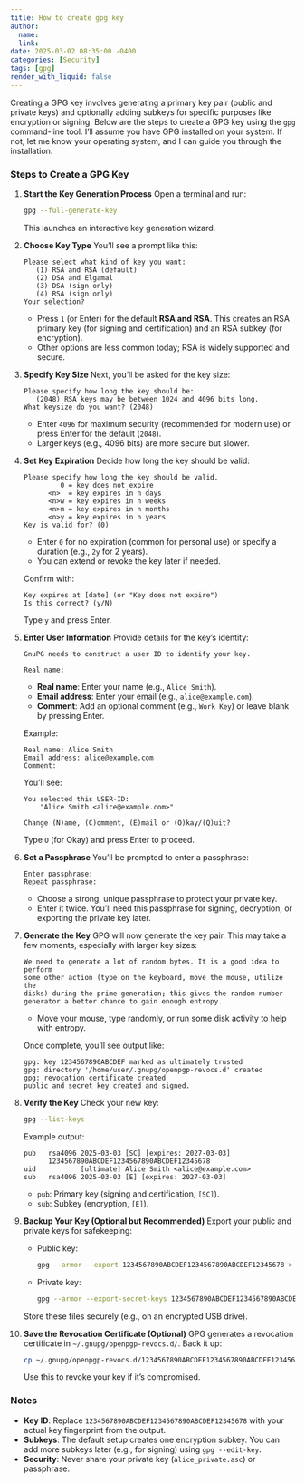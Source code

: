 ```yaml
---
title: How to create gpg key 
author:
  name: 
  link: 
date: 2025-03-02 08:35:00 -0400
categories: [Security]
tags: [gpg]
render_with_liquid: false
---
```


Creating a GPG key involves generating a primary key pair (public and private keys) and optionally adding subkeys for specific purposes like encryption or signing. Below are the steps to create a GPG key using the `gpg` command-line tool. I’ll assume you have GPG installed on your system. If not, let me know your operating system, and I can guide you through the installation.

### Steps to Create a GPG Key

1. **Start the Key Generation Process**
   Open a terminal and run:
   ```bash
   gpg --full-generate-key
   ```
   This launches an interactive key generation wizard.

2. **Choose Key Type**
   You’ll see a prompt like this:
   ```
   Please select what kind of key you want:
      (1) RSA and RSA (default)
      (2) DSA and Elgamal
      (3) DSA (sign only)
      (4) RSA (sign only)
   Your selection?
   ```
   - Press `1` (or Enter) for the default **RSA and RSA**. This creates an RSA primary key (for signing and certification) and an RSA subkey (for encryption).
   - Other options are less common today; RSA is widely supported and secure.

3. **Specify Key Size**
   Next, you’ll be asked for the key size:
   ```
   Please specify how long the key should be:
      (2048) RSA keys may be between 1024 and 4096 bits long.
   What keysize do you want? (2048)
   ```
   - Enter `4096` for maximum security (recommended for modern use) or press Enter for the default (`2048`).
   - Larger keys (e.g., 4096 bits) are more secure but slower.

4. **Set Key Expiration**
   Decide how long the key should be valid:
   ```
   Please specify how long the key should be valid.
            0 = key does not expire
         <n>  = key expires in n days
         <n>w = key expires in n weeks
         <n>m = key expires in n months
         <n>y = key expires in n years
   Key is valid for? (0)
   ```
   - Enter `0` for no expiration (common for personal use) or specify a duration (e.g., `2y` for 2 years).
   - You can extend or revoke the key later if needed.

   Confirm with:
   ```
   Key expires at [date] (or "Key does not expire")
   Is this correct? (y/N)
   ```
   Type `y` and press Enter.

5. **Enter User Information**
   Provide details for the key’s identity:
   ```
   GnuPG needs to construct a user ID to identify your key.

   Real name: 
   ```
   - **Real name**: Enter your name (e.g., `Alice Smith`).
   - **Email address**: Enter your email (e.g., `alice@example.com`).
   - **Comment**: Add an optional comment (e.g., `Work Key`) or leave blank by pressing Enter.

   Example:
   ```
   Real name: Alice Smith
   Email address: alice@example.com
   Comment: 
   ```
   You’ll see:
   ```
   You selected this USER-ID:
       "Alice Smith <alice@example.com>"

   Change (N)ame, (C)omment, (E)mail or (O)kay/(Q)uit?
   ```
   Type `O` (for Okay) and press Enter to proceed.

6. **Set a Passphrase**
   You’ll be prompted to enter a passphrase:
   ```
   Enter passphrase: 
   Repeat passphrase: 
   ```
   - Choose a strong, unique passphrase to protect your private key.
   - Enter it twice. You’ll need this passphrase for signing, decryption, or exporting the private key later.

7. **Generate the Key**
   GPG will now generate the key pair. This may take a few moments, especially with larger key sizes:
   ```
   We need to generate a lot of random bytes. It is a good idea to perform
   some other action (type on the keyboard, move the mouse, utilize the
   disks) during the prime generation; this gives the random number
   generator a better chance to gain enough entropy.
   ```
   - Move your mouse, type randomly, or run some disk activity to help with entropy.

   Once complete, you’ll see output like:
   ```
   gpg: key 1234567890ABCDEF marked as ultimately trusted
   gpg: directory '/home/user/.gnupg/openpgp-revocs.d' created
   gpg: revocation certificate created
   public and secret key created and signed.
   ```

8. **Verify the Key**
   Check your new key:
   ```bash
   gpg --list-keys
   ```
   Example output:
   ```
   pub   rsa4096 2025-03-03 [SC] [expires: 2027-03-03]
         1234567890ABCDEF1234567890ABCDEF12345678
   uid           [ultimate] Alice Smith <alice@example.com>
   sub   rsa4096 2025-03-03 [E] [expires: 2027-03-03]
   ```
   - `pub`: Primary key (signing and certification, `[SC]`).
   - `sub`: Subkey (encryption, `[E]`).

9. **Backup Your Key (Optional but Recommended)**
   Export your public and private keys for safekeeping:
   - Public key:
     ```bash
     gpg --armor --export 1234567890ABCDEF1234567890ABCDEF12345678 > alice_public.asc
     ```
   - Private key:
     ```bash
     gpg --armor --export-secret-keys 1234567890ABCDEF1234567890ABCDEF12345678 > alice_private.asc
     ```
   Store these files securely (e.g., on an encrypted USB drive).

10. **Save the Revocation Certificate (Optional)**
    GPG generates a revocation certificate in `~/.gnupg/openpgp-revocs.d/`. Back it up:
    ```bash
    cp ~/.gnupg/openpgp-revocs.d/1234567890ABCDEF1234567890ABCDEF12345678.rev ~/secure_location/
    ```
    Use this to revoke your key if it’s compromised.

### Notes
- **Key ID**: Replace `1234567890ABCDEF1234567890ABCDEF12345678` with your actual key fingerprint from the output.
- **Subkeys**: The default setup creates one encryption subkey. You can add more subkeys later (e.g., for signing) using `gpg --edit-key`.
- **Security**: Never share your private key (`alice_private.asc`) or passphrase.
